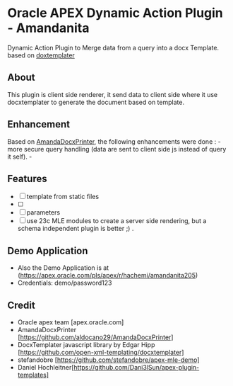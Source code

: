 # Oracle APEX Dynamic Action Plugin - Amandanita

Dynamic Action Plugin to Merge data from a query into a docx Template. based on [doxtemplater](https://docxtemplater.com/)

## About

This plugin is client side renderer, it send data to client side where it use docxtemplater to generate the document based on template.

## Enhancement

Based on [AmandaDocxPrinter](https://github.com/aldocano29/AmandaDocxPrinter), the following enhancements were done :
    - more secure query handling (data are sent to client side js instead of query it self).
    - 

## Features

- [ ] template from static files
- [ ] 
- [ ] parameters
- [ ] use 23c MLE modules to create a server side rendering, but a schema independent plugin is better ;) .

## Demo Application

- Also the Demo Application is at (https://apex.oracle.com/pls/apex/r/hachemi/amandanita205)
- Credentials: demo/password123

## Credit

- Oracle apex team [apex.oracle.com]
- AmandaDocxPrinter [https://github.com/aldocano29/AmandaDocxPrinter]
- DocxTemplater javascript library by Edgar Hipp [https://github.com/open-xml-templating/docxtemplater]
- stefandobre [https://github.com/stefandobre/apex-mle-demo]
- Daniel Hochleitner[https://github.com/Dani3lSun/apex-plugin-templates]
